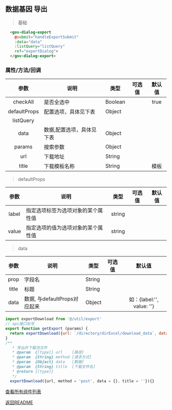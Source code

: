 ## 数据基因 导出

> 基础
``` html
  <gov-dialog-export
    @submit="handleExportSubmit"
    :data="data"
    :listQuery="listQuery"
    ref="exportDialog">
  </gov-dialog-export>
```

### 属性/方法/回调

|参数|说明|类型|可选值|默认值|
|:--:|--|--|:--:|:--:|
|checkAll|是否全选中|Boolean||true|
|defaultProps|配置选项，具体见下表|Object|||
|listQuery|||||
|data|数据,配置选项，具体见下表|Object|||
|params|搜索参数|Object|||
|url|下载地址|String|||
|title|下载模板名称|String||模板|

> defaultProps

|参数|说明|类型|可选值|默认值|
|:--:|--|--|:--:|:--:|
|label|指定选项标签为选项对象的某个属性值|string|||
|value|指定选项的值为选项对象的某个属性值|string|||

>data

|参数|说明|类型|可选值|默认值|
|:--:|--|--|:--:|:--:|
|prop|字段名|String|||
|title|标题|String|||
|data|数据, 与defaultProps对应起来|Object||如：\{label:'', value: ''\}|

```javascript
import exportDownload from '@/util/export'
// api接口处写
export function getExport (params) {
  return exportDownload({url: `/directory/dirExcel/download_data`, data: params})
}
/**
   * 导出并下载流文件
   * @param  {[type]} url    [路径]
   * @param  {String} method [请求方式]
   * @param  {Object} data   [数据]
   * @param  {String} title  [下载文件名]
   * @return {[type]}        
   */
  exportDownload({url, method = 'post', data = {}, title = ''}){}
```

[查看所有组件列表](./index.md)

[返回README](../../README.md)